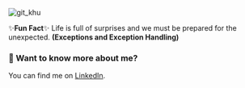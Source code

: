![git_khu](https://user-images.githubusercontent.com/64209503/92444824-0dc9a880-f1d1-11ea-9ca9-bd3c2047bdf3.png)

✨**Fun Fact**✨ Life is full of surprises and we must be prepared for the unexpected. **(Exceptions and Exception Handling)**

### 💬 Want to know more about me?
You can find me on [LinkedIn](https://www.linkedin.com/in/shubhi-manral).



